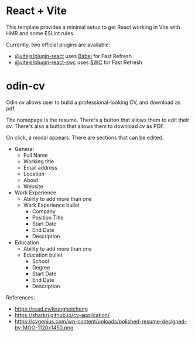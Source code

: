 # React + Vite

This template provides a minimal setup to get React working in Vite with HMR and some ESLint rules.

Currently, two official plugins are available:

- [@vitejs/plugin-react](https://github.com/vitejs/vite-plugin-react/blob/main/packages/plugin-react/README.md) uses [Babel](https://babeljs.io/) for Fast Refresh
- [@vitejs/plugin-react-swc](https://github.com/vitejs/vite-plugin-react-swc) uses [SWC](https://swc.rs/) for Fast Refresh

# odin-cv

Odin cv allows user to build a professional-looking CV, and download as pdf.

The homepage is the resume. There's a button that allows them to edit their cv. There's also a button that allows them to download cv as PDF.

On click, a modal appears. There are sections that can be edited.
- General
    - Full Name
    - Working title
    - Email address
    - Location
    - About
    - Website
- Work Experience
    - Ability to add more than one
    - Work Experience bullet
        - Company
        - Position Title
        - Start Date
        - End Date
        - Description
- Education
    - Ability to add more than one
    - Education bullet
        - School
        - Degree
        - Start Date
        - End Date
        - Description


References:
- https://read.cv/leunghoicheng
- https://sharkri.github.io/cv-application/
- https://cvgenius.com/wp-content/uploads/polished-resume-designed-by-MOO-1120x1450.png
